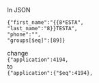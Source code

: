 
In JSON
```
{"first_name":"{{8*ESTA",
"last_name":"8}}TESTA",
"phone":"",
"groups[$eq]":[89]}
```

change  
`{"application":4194,`  
to  
`{"application":{"$eq":4194},`  
